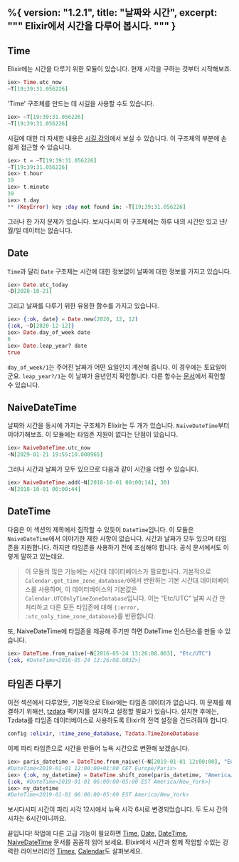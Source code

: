 %{
  version: "1.2.1",
  title: "날짜와 시간",
  excerpt: """
  Elixir에서 시간을 다루어 봅시다.
  """
}
---

## Time

Elixir에는 시간을 다루기 위한 모듈이 있습니다.
현재 시각을 구하는 것부터 시작해보죠.

```elixir
iex> Time.utc_now
~T[19:39:31.056226]
```

'Time' 구조체를 만드는 데 시길을 사용할 수도 있습니다.

```elixir
iex> ~T[19:39:31.056226]
~T[19:39:31.056226]
```

시길에 대한 더 자세한 내용은 [시길 강의](/ko/lessons/basics/sigils)에서 보실 수 있습니다.
이 구조체의 부분에 손쉽게 접근할 수 있습니다.

```elixir
iex> t = ~T[19:39:31.056226]
~T[19:39:31.056226]
iex> t.hour
19
iex> t.minute
39
iex> t.day
** (KeyError) key :day not found in: ~T[19:39:31.056226]
```

그러나 한 가지 문제가 있습니다. 보시다시피 이 구조체에는 하루 내의 시간만 있고 년/월/일 데이터는 없습니다.

## Date

`Time`과 달리 `Date` 구조체는 시간에 대한 정보없이 날짜에 대한 정보를 가지고 있습니다.

```elixir
iex> Date.utc_today
~D[2028-10-21]
```

그리고 날짜를 다루기 위한 유용한 함수를 가지고 있습니다.

```elixir
iex> {:ok, date} = Date.new(2020, 12, 12)
{:ok, ~D[2020-12-12]}
iex> Date.day_of_week date
6
iex> Date.leap_year? date
true
```

`day_of_week/1`는 주어진 날짜가 어떤 요일인지 계산해 줍니다.
이 경우에는 토요일이군요.
`leap_year?/1`는 이 날짜가 윤년인지 확인합니다.
다른 함수는 [문서](https://hexdocs.pm/elixir/Date.html)에서 확인할 수 있습니다.

## NaiveDateTime

날짜와 시간을 동시에 가지는 구조체가 Elixir는 두 개가 있습니다.
`NaiveDateTime`부터 이야기해보죠.
이 모듈에는 타임존 지원이 없다는 단점이 있습니다.

```elixir
iex> NaiveDateTime.utc_now
~N[2029-01-21 19:55:10.008965]
```

그러나 시간과 날짜가 모두 있으므로 다음과 같이 시간을 더할 수 있습니다.

```elixir
iex> NaiveDateTime.add(~N[2018-10-01 00:00:14], 30)
~N[2018-10-01 00:00:44]
```

## DateTime

다음은 이 섹션의 제목에서 짐작할 수 있듯이 `DateTime`입니다.
이 모듈은 `NaiveDateTime`에서 이야기한 제한 사항이 없습니다. 시간과 날짜가 모두 있으며 타임존을 지원합니다.
하지만 타임존을 사용하기 전에 조심해야 합니다. 공식 문서에서도 이렇게 말하고 있는데요.

> 이 모듈의 많은 기능에는 시간대 데이터베이스가 필요합니다. 기본적으로 `Calendar.get_time_zone_database/0`에서 반환하는 기본 시간대 데이터베이스를 사용하며, 이 데이터베이스의 기본값은 `Calendar.UTCOnlyTimeZoneDatabase`입니다. 이는 "Etc/UTC" 날짜 시간 만 처리하고 다른 모든 타임존에 대해 `{:error, :utc_only_time_zone_database}`를 반환합니다.

또, NaiveDateTime에 타임존을 제공해 주기만 하면 DateTime 인스턴스를 만들 수 있습니다.

```elixir
iex> DateTime.from_naive(~N[2016-05-24 13:26:08.003], "Etc/UTC")
{:ok, #DateTime<2016-05-24 13:26:08.003Z>}
```

## 타임존 다루기

이전 섹션에서 다루었듯, 기본적으로 Elixir에는 타임존 데이터가 없습니다.
이 문제를 해결하기 위해선, [tzdata](https://github.com/lau/tzdata) 팩키지를 설치하고 설정할 필요가 있습니다.
설치한 후에는, Tzdata를 타임존 데이터베이스로 사용하도록 Elixir의 전역 설정을 건드려줘야 합니다.

```elixir
config :elixir, :time_zone_database, Tzdata.TimeZoneDatabase
```

이제 파리 타임존으로 시간을 만들어 뉴욕 시간으로 변환해 보겠습니다.

```elixir
iex> paris_datetime = DateTime.from_naive!(~N[2019-01-01 12:00:00], "Europe/Paris")
#DateTime<2019-01-01 12:00:00+01:00 CET Europe/Paris>
iex> {:ok, ny_datetime} = DateTime.shift_zone(paris_datetime, "America/New_York")
{:ok, #DateTime<2019-01-01 06:00:00-05:00 EST America/New_York>}
iex> ny_datetime
#DateTime<2019-01-01 06:00:00-05:00 EST America/New_York>
```

보시다시피 시간이 파리 시각 12시에서 뉴욕 시각 6시로 변경되었습니다. 두 도시 간의 시차는 6시간이니까요.

끝입니다! 작업에 다른 고급 기능이 필요하면 [Time](https://hexdocs.pm/elixir/Time.html), [Date](https://hexdocs.pm/elixir/Date.html), [DateTime](https://hexdocs.pm/elixir/DateTime.html), [NaiveDateTime](https://hexdocs.pm/elixir/NaiveDateTime.html) 문서를 꼼꼼히 읽어 보세요.
Elixir에서 시간과 함께 작업할 수있는 강력한 라이브러리인 [Timex](https://github.com/bitwalker/timex), [Calendar](https://github.com/lau/calendar)도 살펴보세요.
